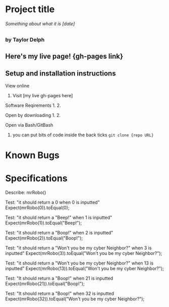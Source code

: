 # Project title
###### Something about what it is [date]
### by Taylor Delph

## Here's my live page! {gh-pages link}

## Setup and installation instructions
View online 
1. Visit [my live gh-pages here]

Software Reqirements
1. 
2. 

Open by downloading
1. 
2. 

Open via Bash/GitBash
1. you can put bits of code inside the back ticks `git clone {repo URL}`

# Known Bugs

# Specifications
Describe: mrRobo()

Test: "it should return a 0 when 0 is inputted"
Expect(mrRobo(0)).toEqual(0);

Test: "it should return a "Beep!" when 1 is inputted"
Expect(mrRobo(1)).toEqual("Beep!");

Test: "it should return a "Boop!" when 2 is inputted"
Expect(mrRobo(2)).toEqual("Boop!");

Test: "it should return a "Won't you be my cyber Neighbor?" when 3 is inputted"
Expect(mrRobo(3)).toEqual("Won't you be my cyber Neighbor?");

Test: "it should return a "Won't you be my cyber Neighbor?" when 13 is inputted"
Expect(mrRobo(13)).toEqual("Won't you be my cyber Neighbor?");

Test: "It should return a "Boop!" when 21 is inputted
Expect(mrRobo(21)).toEqual("Boop!");

Test: "It should return a "Boop!" when 32 is inputted
Expect(mrRobo(32)).toEqual("Won't you be my cyber Neighbor?");

